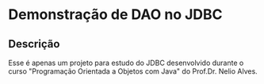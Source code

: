 # Demonstração de DAO no JDBC

## Descrição
Esse é apenas um projeto para estudo do JDBC desenvolvido durante o curso "Programação Orientada a Objetos com Java" do Prof.Dr. Nelio Alves.
